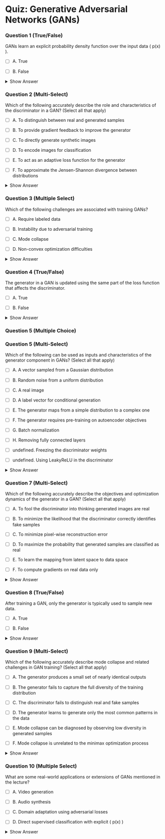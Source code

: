 # Quiz: Generative Adversarial Networks (GANs)



### Question 1 (True/False)

GANs learn an explicit probability density function over the input data \( p(x) \).

- [ ] A. True

- [ ] B. False

<details>
<summary>Show Answer</summary>


</details>

### Question 2 (Multi-Select)

Which of the following accurately describe the role and characteristics of the discriminator in a GAN? (Select all that apply)

- [ ] A. To distinguish between real and generated samples

- [ ] B. To provide gradient feedback to improve the generator

- [ ] C. To directly generate synthetic images

- [ ] D. To encode images for classification

- [ ] E. To act as an adaptive loss function for the generator

- [ ] F. To approximate the Jensen-Shannon divergence between distributions

<details>
<summary>Show Answer</summary>

**Correct Answers:** 
**Justification:**  
> "The key idea of generative adversarial networks is to have another network that distinguishes between real and generated or fake images."
</details>

### Question 3 (Multiple Select)

Which of the following challenges are associated with training GANs?

- [ ] A. Require labeled data

- [ ] B. Instability due to adversarial training

- [ ] C. Mode collapse

- [ ] D. Non-convex optimization difficulties

<details>
<summary>Show Answer</summary>

**Correct Answers:** 
**Justification:**  
> "The complex dynamics of learning will actually turn out to be quite difficult to train."  
> "You have all sorts of strange dynamics that can occur between the generator and discriminator."  
> "There's something called mode collapse where you can't capture all the modes of the distribution."  
> "We're using very deep complex neural networks that are non convex."
</details>

### Question 4 (True/False)

The generator in a GAN is updated using the same part of the loss function that affects the discriminator.

- [ ] A. True

- [ ] B. False

<details>
<summary>Show Answer</summary>

**Correct Answers:** 
**Justification:**  
> "Note that for the generator, only one part of this objective function is valid... gradients for the discriminator comes from both."
</details>

### Question 5 (Multiple Choice)


### Question 5 (Multi-Select)

Which of the following can be used as inputs and characteristics of the generator component in GANs? (Select all that apply)

- [ ] A. A vector sampled from a Gaussian distribution

- [ ] B. Random noise from a uniform distribution

- [ ] C. A real image

- [ ] D. A label vector for conditional generation

- [ ] E. The generator maps from a simple distribution to a complex one

- [ ] F. The generator requires pre-training on autoencoder objectives

- [ ] G. Batch normalization

- [ ] H. Removing fully connected layers

- [ ] undefined. Freezing the discriminator weights

- [ ] undefined. Using LeakyReLU in the discriminator

<details>
<summary>Show Answer</summary>

**Correct Answers:** 
**Justification:**  
> "We're going to use a simple idea of first sampling from a simple distribution, say a Gaussian... then feed it through a neural network."
> "The generator transforms points from a simple noise distribution into the complex data distribution through a neural network mapping."
> "In conditional GANs, we can provide additional information like class labels to guide the generation process."
</details>

### Question 7 (Multi-Select)

Which of the following accurately describe the objectives and optimization dynamics of the generator in a GAN? (Select all that apply)

- [ ] A. To fool the discriminator into thinking generated images are real

- [ ] B. To minimize the likelihood that the discriminator correctly identifies fake samples

- [ ] C. To minimize pixel-wise reconstruction error

- [ ] D. To maximize the probability that generated samples are classified as real

- [ ] E. To learn the mapping from latent space to data space

- [ ] F. To compute gradients on real data only

<details>
<summary>Show Answer</summary>

**Correct Answers:** 
**Justification:**  
> "That means that it taking fake data and giving it a probability of being real as 1, which is what the generator wants because it wants to fool the discriminator."
> "The generator is trying to maximize the log probability of the discriminator making a mistake."
> "The generator learns the mapping from the latent space to a particular data distribution."
</details>

### Question 8 (True/False)

After training a GAN, only the generator is typically used to sample new data.

- [ ] A. True

- [ ] B. False

<details>
<summary>Show Answer</summary>

**Correct Answers:** 
**Justification:**  
> "At the end of the training, we'll have an implicit generator model... We actually don't need the discriminator for this process, we can just throw it away."
</details>

### Question 9 (Multi-Select)

Which of the following accurately describe mode collapse and related challenges in GAN training? (Select all that apply)

- [ ] A. The generator produces a small set of nearly identical outputs

- [ ] B. The generator fails to capture the full diversity of the training distribution

- [ ] C. The discriminator fails to distinguish real and fake samples

- [ ] D. The generator learns to generate only the most common patterns in the data

- [ ] E. Mode collapse can be diagnosed by observing low diversity in generated samples

- [ ] F. Mode collapse is unrelated to the minimax optimization process

<details>
<summary>Show Answer</summary>

**Correct Answers:** 
**Justification:**  
> "There's something called mode collapse... you're not truly sampling from the distribution, you're just outputting the samples that you already have."
> "The generator simply isn't able to represent all modes of the data distribution, leading to a lack of diversity in the generated samples."
</details>

### Question 10 (Multiple Select)

What are some real-world applications or extensions of GANs mentioned in the lecture?

- [ ] A. Video generation

- [ ] B. Audio synthesis

- [ ] C. Domain adaptation using adversarial losses

- [ ] D. Direct supervised classification with explicit \( p(x) \)

<details>
<summary>Show Answer</summary>

**Correct Answers:** 
**Justification:**  
> "These days other adaptations have been developed to produce audio waveforms..."  
> "You can then take as input a 10 second footage of you... generate an entire video of you dancing..."  
> "The notion of adversarial losses... have been used successfully."
</details>